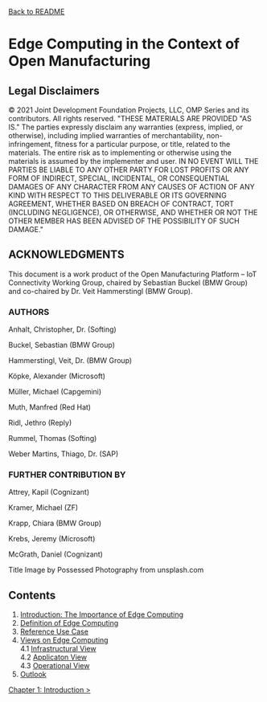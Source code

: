 [Back to README](../../README.md)

# Edge Computing in the Context of Open Manufacturing

## Legal Disclaimers
© 2021 Joint Development Foundation Projects, LLC, OMP Series and its contributors. All rights reserved.
"THESE MATERIALS ARE PROVIDED "AS IS."  The parties expressly disclaim any warranties (express, implied, or otherwise), including implied warranties of merchantability, non-infringement, fitness for a particular purpose, or title, related to the materials. The entire risk as to implementing or otherwise using the materials is assumed by the implementer and user. IN NO EVENT WILL THE PARTIES BE LIABLE TO ANY OTHER PARTY FOR LOST PROFITS OR ANY FORM OF INDIRECT, SPECIAL, INCIDENTAL, OR CONSEQUENTIAL DAMAGES OF ANY CHARACTER FROM ANY CAUSES OF ACTION OF ANY KIND WITH RESPECT TO THIS DELIVERABLE OR ITS GOVERNING AGREEMENT, WHETHER BASED ON BREACH OF CONTRACT, TORT (INCLUDING NEGLIGENCE), OR OTHERWISE, AND WHETHER OR NOT THE OTHER MEMBER HAS BEEN ADVISED OF THE POSSIBILITY OF SUCH DAMAGE."

## ACKNOWLEDGMENTS 
This document is a work product of the Open Manufacturing Platform – IoT Connectivity Working Group, chaired by Sebastian Buckel (BMW Group) and co-chaired by Dr. Veit Hammerstingl (BMW Group).
### AUTHORS
Anhalt, Christopher, Dr.   (Softing)

Buckel, Sebastian          (BMW Group)

Hammerstingl, Veit, Dr.    (BMW Group)

Köpke, Alexander           (Microsoft)

Müller, Michael            (Capgemini)

Muth, Manfred              (Red Hat)

Ridl, Jethro               (Reply)

Rummel, Thomas             (Softing)

Weber Martins, Thiago, Dr. (SAP)

### FURTHER CONTRIBUTION BY
Attrey, Kapil     (Cognizant)

Kramer, Michael   (ZF)

Krapp, Chiara     (BMW Group)

Krebs, Jeremy     (Microsoft)

McGrath, Daniel   (Cognizant)

Title Image by Possessed Photography from unsplash.com
## Contents

1. [Introduction: The Importance of Edge Computing](01_Introduction.md)
2. [Definition of Edge Computing](02_Definition_of_Edge_Computing.md)
3. [Reference Use Case](03_Reference_Use_Case.md)
4. [Views on Edge Computing](04_Views_on_Edge_Computing.md) \
    4.1 [Infrastructural View](04_Views_on_Edge_Computing.md/#41-infrastructural-view) \
    4.2 [Applicaton View](04_Views_on_Edge_Computing.md/#42-application-view) \
    4.3 [Operational View](04_Views_on_Edge_Computing.md/#43-operational-view)
5. [Outlook](05_Outlook.md)

[Chapter 1: Introduction >](01_Introduction.md)
